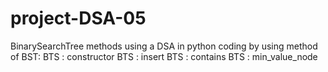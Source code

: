 # project-DSA-05
BinarySearchTree methods using a DSA in python coding
by using method of BST:
BTS : constructor
BTS : insert
BTS : contains
BTS : min_value_node
